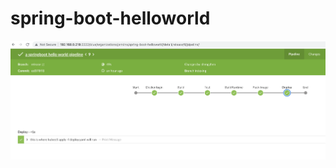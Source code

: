 # spring-boot-helloworld



[![Jenkins](/pictures/jenkinsPipeline.png "Jenkins, pipeline for Springboot")](https://github.com/ShengzhenFu/spring-boot-helloworld/blob/main/pictures/jenkinsPipeline.png)
